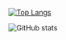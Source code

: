 [![Top Langs](https://github-readme-stats.vercel.app/api/top-langs/?username=afontan&show_icons=true&theme=radical)](https://github.com/anuraghazra/github-readme-stats)


![GitHub stats](https://github-readme-stats.vercel.app/api?username=afontan&show_icons=true&theme=radical)

